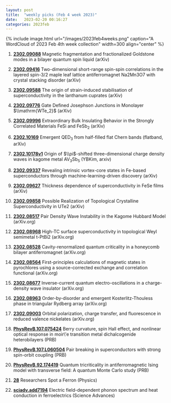```yaml
---
layout: post
title:  "weekly picks (Feb 4 week 2023)"
date:   2023-02-20 00:16:27
categories: 2023feb
---
```



{% include image.html url="/images/2023feb4weeks.png" caption="A WordCloud of 2023 Feb 4th week collection" width=300 align="center" %}



1. **[2302.09088](http://arxiv.org/abs/2302.09088)** Magnetic fragmentation and fractionalized Goldstone modes in a bilayer quantum spin liquid (arXiv)

1. **[2302.09416](http://arxiv.org/abs/2302.09416)** Two-dimensional short-range spin-spin correlations in the layered spin-3/2 maple leaf lattice antiferromagnet Na2Mn3O7 with crystal stacking disorder (arXiv)

1. **[2302.09588](http://arxiv.org/abs/2302.09588)** The origin of strain-induced stabilisation of superconductivity in the lanthanum cuprates (arXiv)

1. **[2302.09776](http://arxiv.org/abs/2302.09776)** Gate Defined Josephson Junctions in Monolayer $\\mathrm{WTe_2}$ (arXiv)

1. **[2302.09996](http://arxiv.org/abs/2302.09996)** Extraordinary Bulk Insulating Behavior in the Strongly Correlated Materials FeSi and FeSb$_2$ (arXiv)

1. **[2302.10169](http://arxiv.org/abs/2302.10169)** Emergent QED$_3$ from half-filled flat Chern bands (flatband, arXiv)

1. **[2302.10178v1](https://arxiv.org/abs/2302.10178v1)** Origin of $\\pi$-shifted three-dimensional charge density waves in kagome metal AV$_3$Sb$_5$ (YBKim, arxiv)

1. **[2302.09337](http://arxiv.org/abs/2302.09337)** Revealing intrinsic vortex-core states in Fe-based superconductors through machine-learning-driven discovery (arXiv)

1. **[2302.09627](http://arxiv.org/abs/2302.09627)** Thickness dependence of superconductivity in FeSe films (arXiv)

1. **[2302.09858](http://arxiv.org/abs/2302.09858)** Possible Realization of Topological Crystalline Superconductivity in UTe2 (arXiv)





1. **[2302.08517](http://arxiv.org/abs/2302.08517)** Pair Density Wave Instability in the Kagome Hubbard Model (arXiv.org)

1. **[2302.08968](http://arxiv.org/abs/2302.08968)** High-TC surface superconductivity in topological Weyl semimetal t-PtBi2 (arXiv.org)

1. **[2302.08528](http://arxiv.org/abs/2302.08528)** Cavity-renormalized quantum criticality in a honeycomb bilayer antiferromagnet (arXiv.org)

1. **[2302.08564](http://arxiv.org/abs/2302.08564)** First-principles calculations of magnetic states in pyrochlores using a source-corrected exchange and correlation functional (arXiv.org)

1. **[2302.08677](http://arxiv.org/abs/2302.08677)** Inverse-current quantum electro-oscillations in a charge-density wave insulator (arXiv.org)

1. **[2302.08963](http://arxiv.org/abs/2302.08963)** Order-by-disorder and emergent Kosterlitz-Thouless phase in triangular Rydberg array (arXiv.org)

1. **[2302.09003](http://arxiv.org/abs/2302.09003)** Orbital polarization, charge transfer, and fluorescence in reduced valence nickelates (arXiv.org)

1. **[PhysRevB.107.075424](https://link.aps.org/doi/10.1103/PhysRevB.107.075424)** Berry curvature, spin Hall effect, and nonlinear optical response in moir\\'e transition metal dichalcogenide heterobilayers (PRB)

1. **[PhysRevB.107.L060504](https://link.aps.org/doi/10.1103/PhysRevB.107.L060504)** Pair breaking in superconductors with strong spin-orbit coupling (PRB)

1. **[PhysRevB.92.174419](https://link.aps.org/doi/10.1103/PhysRevB.92.174419)** Quantum tricriticality in antiferromagnetic Ising model with transverse field: A quantum Monte Carlo study (PRB)

1. **[28](https://physics.aps.org/articles/v16/28)** Researchers Spot a Ferron (Physics)

1. **[sciadv.add7194](https://www.science.org/doi/10.1126/sciadv.add7194)** Electric field-dependent phonon spectrum and heat conduction in ferroelectrics (Science Advances)
